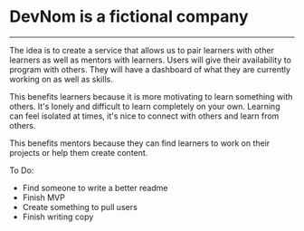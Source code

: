 # DevNom is a fictional company
---

The idea is to create a service that allows us to pair learners with other learners as well as mentors with learners.
Users will give their availability to program with others. They will have a dashboard of what they are currently working on as well as skills.

This benefits learners because it is more motivating to learn something with others. It's lonely and difficult to learn
completely on your own. Learning can feel isolated at times, it's nice to connect with others and learn from others.

This benefits mentors because they can find learners to work on their projects or help them create content. 

To Do:
- Find someone to write a better readme
- Finish MVP
- Create something to pull users
- Finish writing copy


